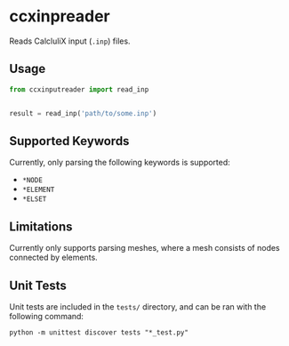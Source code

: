 # ccxinpreader
Reads CalcluliX input (`.inp`) files.

## Usage
```python
from ccxinputreader import read_inp


result = read_inp('path/to/some.inp')
```

## Supported Keywords
Currently, only parsing the following keywords is supported:
* `*NODE`
* `*ELEMENT`
* `*ELSET`

## Limitations
Currently only supports parsing meshes, where a mesh consists of nodes connected by elements.

## Unit Tests
Unit tests are included in the `tests/` directory, and can be ran with the following command:

    python -m unittest discover tests "*_test.py"
